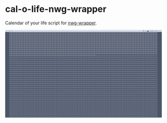 # cal-o-life-nwg-wrapper
Calendar of your life script for [nwg-wrapper](https://github.com/nwg-piotr/nwg-wrapper).

![screenshot](screenshot.png)
